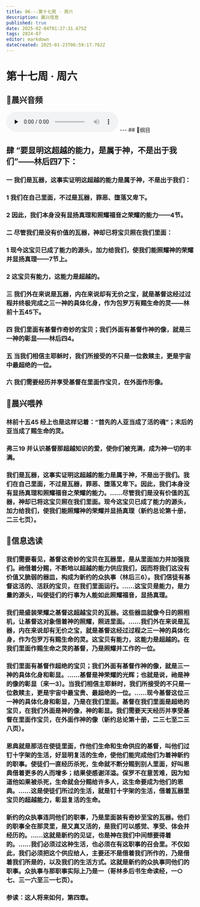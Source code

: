 ```yaml
---
title: 06---第十七周 · 周六
description: 晨兴信息
published: true
date: 2025-02-04T01:27:31.675Z
tags: 2024-07
editor: markdown
dateCreated: 2025-01-23T06:59:17.762Z
---
```


# 第十七周 · 周六
## 🎵晨兴音频
<audio id="audio" controls="" preload="none">
      <source id="mp3" src="/2024-07/week17/week17day6.mp3">
</audio>
---
## 📖纲目

## 肆	“要显明这超越的能力，是属于神，不是出于我们”——林后四7下：

### 一	我们是瓦器，这事实证明这超越的能力是属于神，不是出于我们：

### 1	我们在自己里面，不过是瓦器，罪恶、堕落又卑下。

### 2	因此，我们本身没有显扬真理和照耀福音之荣耀的能力——4节。

### 二	尽管我们是没有价值的瓦器，神却已将宝贝照在我们里面：

### 1	现今这宝贝已成了能力的源头，加力给我们，使我们能照耀神的荣耀并显扬真理——7节上。

### 2	这宝贝有能力，这能力是超越的。

### 三	我们外在来说是瓦器，内在来说却有无价之宝，就是基督这经过过程并终极完成之三一神的具体化身，作为包罗万有赐生命的灵——林前十五45下。

### 四	我们里面有基督作奇妙的宝贝；我们外面有基督作神的像，就是三一神的彰显——林后四4。

### 五	当我们相信主耶稣时，我们所接受的不只是一位救赎主，更是宇宙中最超绝的一位。

### 六	我们需要经历并享受基督在里面作宝贝，在外面作形像。

## 📖晨兴喂养

### **林前十五45**    **经上也是这样记着：“首先的人亚当成了活的魂”；末后的亚当成了赐生命的灵。**

### **弗三19**    **并认识基督那超越知识的爱，使你们被充满，成为神一切的丰满。**

### 我们是瓦器，这事实证明这超越的能力是属于神，不是出于我们。我们在自己里面，不过是瓦器，罪恶、堕落又卑下。因此，我们本身没有显扬真理和照耀福音之荣耀的能力。……尽管我们是没有价值的瓦器，神却已将这宝贝照在我们里面。现今这宝贝已成了能力的源头，加力给我们，使我们能照耀神的荣耀并显扬真理（新约总论第十册，二三七页）。

## 📖信息选读

### 我们需要看见，基督这奇妙的宝贝在瓦器里，是从里面加力并加强我们。祂借着分赐，不断地以超越的能力供应我们，因而将我们这没有价值又脆弱的器皿，构成为新约的众执事（林后三6）。我们信徒有基督这活的、活跃的宝贝，在我们里面运行。……这宝贝是能力，是力量的源头，叫使徒们的行事为人能如此照耀福音，显扬真理。

### 我们是盛装荣耀之基督这超越宝贝的瓦器。这些器皿就像今日的照相机，让基督这对象借着神的照耀，照进里面。……我们外在来说是瓦器，内在来说却有无价之宝，就是基督这经过过程之三一神的具体化身，作为包罗万有赐生命的灵。这宝贝有能力，这能力是超越的。在我们里面作赐生命之灵的基督，乃是照耀并工作的一位。

### 我们里面有基督作超绝的宝贝；我们外面有基督作神的像，就是三一神的具体化身和彰显。……基督是神荣耀的光辉；也就是说，祂是神的像的彰显〔来一3〕。当我们相信主耶稣时，我们所接受的不只是一位救赎主，更是宇宙中最宝贵、最超绝的一位。……现今基督这位三一神的具体化身和彰显，乃是在我们里面。基督在我们里面是超绝的宝贝，在我们外面是神的像，神的彰显。我们需要天天经历并享受基督在里面作宝贝，在外面作神的像（新约总论第十册，二三七至二三八页）。

### 恩典就是那活在使徒里面，作他们生命和生命供应的基督，叫他们过钉十字架的生活，好显明复活的生命，使他们能完成他们为着神新约的职事。使徒们一直经历杀死，生命就不断分赐到别人里面，好叫恩典借着更多的人而增多；结果使感谢洋溢。保罗不在意苦难，因为知道他如果被杀死，生命就会分赐给许多人，这生命要成为他们的恩典。……这是使徒们所过的生活，就是钉十字架的生活，借着瓦器里宝贝的超越能力，彰显复活的生命。

### 新约的众执事连同他们的职事，乃是里面装有奇妙至宝的瓦器。他们的职事全在那灵里，是又真又活的，是我们可以感觉、享受、体会并经历的。……这就是新约的见证，也是神在我们中间想要得着的。……我们必须过这种生活，也必须在有这职事的召会里。不仅如此，我们必须把这个供应给人，主要还不是借着我们所作的，乃是借着我们所是的，以及我们的生活方式。这就是新约的众执事同他们的职事。众执事与那职事实际上乃是一（哥林多后书生命读经，一○七、三一六至三一七页）。

### 参读：这人将来如何，第四章。
<!-- Google tag (gtag.js) -->
<script async src="https://www.googletagmanager.com/gtag/js?id=G-1P8709Z16T"></script>
<script>
  window.dataLayer = window.dataLayer || [];
  function gtag(){dataLayer.push(arguments);}
  gtag('js', new Date());

  gtag('config', 'G-1P8709Z16T');
</script>
